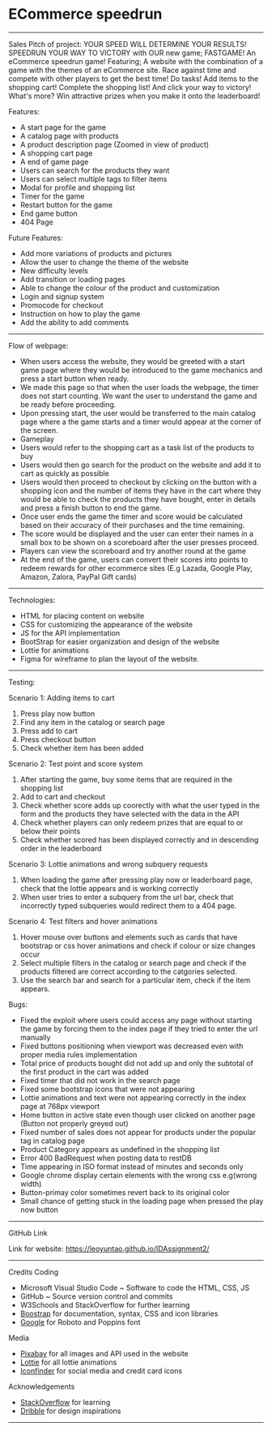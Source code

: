 # ECommerce speedrun
-----------------------

Sales Pitch of project:
YOUR SPEED WILL DETERMINE YOUR RESULTS! SPEEDRUN YOUR WAY TO VICTORY with OUR new game; FASTGAME! An eCommerce speedrun game! Featuring; A website with the combination of a game with the themes of an eCommerce site. Race against time and compete with other players to get the best time! Do tasks! Add items to the shopping cart! Complete the shopping list! And click your way to victory! What's more? Win attractive prizes when you make it onto the leaderboard!

Features:
- A start page for the game
- A catalog page with products
- A product description page (Zoomed in view of product)
- A shopping cart page
- A end of game page
- Users can search for the products they want
- Users can select multiple tags to filter items
- Modal for profile and shopping list
- Timer for the game
- Restart button for the game
- End game button
- 404 Page

Future Features:
- Add more variations of products and pictures
- Allow the user to change the theme of the website
- New difficulty levels
- Add transition or loading pages
- Able to change the colour of the product and customization
- Login and signup system
- Promocode for checkout
- Instruction on how to play the game
- Add the ability to add comments

-----------------------

Flow of webpage:
- When users access the website, they would be greeted with a start game page where they would be introduced to the game mechanics and press a start button when ready.
- We made this page so that when the user loads the webpage, the timer does not start counting. We want the user to understand the game and be ready before proceeding.
- Upon pressing start, the user would be transferred to the main catalog page where a the game starts and a timer would appear at the corner of the screen.
-  Gameplay
- Users would refer to the shopping cart as a task list of the products to buy
- Users would then go search for the product on the website and add it to cart as quickly as possible
- Users would then proceed to checkout by clicking on the button with a shopping icon and the number of items they have in the cart where they would be able to check the products they have bought, enter in details and press a finish button to end the game.
- Once user ends the game the timer and score would be calculated based on their accuracy of their purchases and the time remaining.
- The score would be displayed and the user can enter their names in a small box to be shown on a scoreboard after the user presses proceed.
- Players can view the scoreboard and try another round at the game
- At the end of the game, users can convert their scores into points to redeem rewards for other ecommerce sites (E.g Lazada, Google Play, Amazon, Zalora, PayPal Gift cards)
  
-----------------------

Technologies:
- HTML for placing content on website
- CSS for customizing the appearance of the website
- JS for the API implementation
- BootStrap for easier organization and design of the website
- Lottie for animations
- Figma for wireframe to plan the layout of the website.

-----------------------
Testing:

Scenario 1: Adding items to cart
1. Press play now button
2. Find any item in the catalog or search page
3. Press add to cart
4. Press checkout button
5. Check whether item has been added

Scenario 2: Test point and score system
1. After starting the game, buy some items that are required in the shopping list
2. Add to cart and checkout
3. Check whether score adds up coorectly with what the user typed in the form and the products they have selected with the data in the API
4. Check whether players can only redeem prizes that are equal to or below their points
5. Check whether scored has been displayed correctly and in descending order in the leaderboard

Scenario 3: Lottie animations and wrong subquery requests
1. When loading the game after pressing play now or leaderboard page, check that the lottie appears and is working correctly
2. When user tries to enter a subquery from the url bar, check that incorrectly typed subqueries would redirect them to a 404 page.

Scenario 4: Test filters and hover animations
1. Hover mouse over buttons and elements such as cards that have bootstrap or css hover animations and check if colour or size changes occur
2. Select multiple filters in the catalog or search page and check if the products filtered are correct according to the catgories selected.
3. Use the search bar and search for a particular item, check if the item appears.
   
Bugs:
- Fixed the exploit where users could access any page without starting the game by forcing them to the index page if they tried to enter the url manually
- Fixed buttons positioning when viewport was decreased even with proper media rules implementation
- Total price of products bought did not add up and only the subtotal of the first product in the cart was added
- Fixed timer that did not work in the search page
- Fixed some bootstrap icons that were not appearing
- Lottie animations and text were not appearing correctly in the index page at 768px viewport
- Home button in active state even though user clicked on another page (Button not properly greyed out)
- Fixed number of sales does not appear for products under the popular tag in catalog page
- Product Category appears as undefined in the shopping list
- Error 400 BadRequest when posting data to restDB
- Time appearing in ISO format instead of minutes and seconds only
- Google chrome display certain elements with the wrong css e.g(wrong width)
- Button-primay color sometimes revert back to its original color
- Small chance of getting stuck in the loading page when pressed the play now button

-----------------------
GitHub Link

Link for website: https://leoyuntao.github.io/IDAssignment2/

-----------------------

Credits
Coding
- Microsoft Visual Studio Code ~ Software to code the HTML, CSS, JS
- GitHub ~ Source version control and commits
- W3Schools and StackOverflow for further learning
- [Boostrap](https://getbootstrap.com/) for documentation, syntax, CSS and icon libraries
- [Google](https://fonts.google.com/) for Roboto and Poppins font

Media
- [Pixabay](https://pixabay.com/) for all images and API used in the website
- [Lottie](https://lottiefiles.com/) for all lottie animations
- [Iconfinder](https://www.iconfinder.com/social-media-icons) for social media and credit card icons

Acknowledgements
- [StackOverflow](https://stackoverflow.com/) for learning
- [Dribble](https://dribbble.com/) for design inspirations

-----------------------
